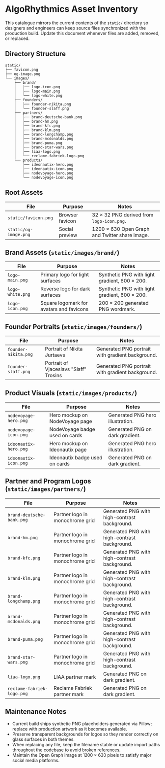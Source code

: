 # AlgoRhythmics Asset Inventory

This catalogue mirrors the current contents of the `static/` directory so designers and engineers can keep source files synchronized with the production build. Update this document whenever files are added, removed, or replaced.

## Directory Structure

```
static/
├── favicon.png
├── og-image.png
└── images/
    ├── brand/
    │   ├── logo-icon.png
    │   ├── logo-main.png
    │   └── logo-white.png
    ├── founders/
    │   ├── founder-nikita.png
    │   └── founder-slaff.png
    ├── partners/
    │   ├── brand-deutsche-bank.png
    │   ├── brand-hm.png
    │   ├── brand-kfc.png
    │   ├── brand-klm.png
    │   ├── brand-longchamp.png
    │   ├── brand-mcdonalds.png
    │   ├── brand-puma.png
    │   ├── brand-star-wars.png
    │   ├── liaa-logo.png
    │   └── reclame-fabriek-logo.png
    └── products/
        ├── ideonautix-hero.png
        ├── ideonautix-icon.png
        ├── nodevoyage-hero.png
        └── nodevoyage-icon.png
```

## Root Assets

| File | Purpose | Notes |
| ---- | ------- | ----- |
| `static/favicon.png` | Browser favicon | 32 × 32 PNG derived from `logo-icon.png`. |
| `static/og-image.png` | Social preview | 1200 × 630 Open Graph and Twitter share image. |

## Brand Assets (`static/images/brand/`)

| File | Purpose | Notes |
| ---- | ------- | ----- |
| `logo-main.png` | Primary logo for light surfaces | Synthetic PNG with light gradient, 600 × 200. |
| `logo-white.png` | Reverse logo for dark surfaces | Synthetic PNG with light gradient, 600 × 200. |
| `logo-icon.png` | Square logomark for avatars and favicons | 200 × 200 generated PNG wordmark. |

## Founder Portraits (`static/images/founders/`)

| File | Purpose | Notes |
| ---- | ------- | ----- |
| `founder-nikita.png` | Portrait of Nikita Jurtaevs | Generated PNG portrait with gradient background. |
| `founder-slaff.png` | Portrait of Vjaceslavs "Slaff" Trosins | Generated PNG portrait with gradient background. |

## Product Visuals (`static/images/products/`)

| File | Purpose | Notes |
| ---- | ------- | ----- |
| `nodevoyage-hero.png` | Hero mockup on NodeVoyage page | Generated PNG hero illustration. |
| `nodevoyage-icon.png` | NodeVoyage badge used on cards | Generated PNG on dark gradient. |
| `ideonautix-hero.png` | Hero mockup on Ideonautix page | Generated PNG hero illustration. |
| `ideonautix-icon.png` | Ideonautix badge used on cards | Generated PNG on dark gradient. |

## Partner and Program Logos (`static/images/partners/`)

| File | Purpose | Notes |
| ---- | ------- | ----- |
| `brand-deutsche-bank.png` | Partner logo in monochrome grid | Generated PNG with high-contrast background. |
| `brand-hm.png` | Partner logo in monochrome grid | Generated PNG with high-contrast background. |
| `brand-kfc.png` | Partner logo in monochrome grid | Generated PNG with high-contrast background. |
| `brand-klm.png` | Partner logo in monochrome grid | Generated PNG with high-contrast background. |
| `brand-longchamp.png` | Partner logo in monochrome grid | Generated PNG with high-contrast background. |
| `brand-mcdonalds.png` | Partner logo in monochrome grid | Generated PNG with high-contrast background. |
| `brand-puma.png` | Partner logo in monochrome grid | Generated PNG with high-contrast background. |
| `brand-star-wars.png` | Partner logo in monochrome grid | Generated PNG with high-contrast background. |
| `liaa-logo.png` | LIAA partner mark | Generated PNG on dark gradient. |
| `reclame-fabriek-logo.png` | Reclame Fabriek partner mark | Generated PNG on dark gradient. |

## Maintenance Notes

- Current build ships synthetic PNG placeholders generated via Pillow; replace with production artwork as it becomes available.
- Preserve transparent backgrounds for logos so they render correctly on glass surfaces in both themes.
- When replacing any file, keep the filename stable or update import paths throughout the codebase to avoid broken references.
- Maintain the Open Graph image at 1200 × 630 pixels to satisfy major social media platforms.
